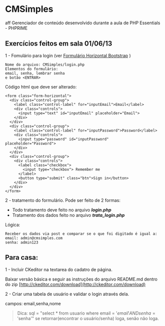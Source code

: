 CMSimples
=========
aff
Gerenciador de conteúdo desenvolvido durante a aula de PHP Essentials - PHPRIME

Exercícios feitos em sala 01/06/13
------------
1 - Fomulário para login (ver [Formulário Horizontal Bootstrap](http://twitter.github.io/bootstrap/base-css.html#forms "Bootstrap Form") )

	Nome do arquivo: CMSimples/login.php
	Elementos do formulário: 
	email, senha, lembrar senha
	e botão <ENTRAR>

Código html que deve ser alterado: 

	<form class="form-horizontal">
	  <div class="control-group">
	    <label class="control-label" for="inputEmail">Email</label>
	    <div class="controls">
	      <input type="text" id="inputEmail" placeholder="Email">
	    </div>
	  </div>
	  <div class="control-group">
	    <label class="control-label" for="inputPassword">Password</label>
	    <div class="controls">
	      <input type="password" id="inputPassword" placeholder="Password">
	    </div>
	  </div>
	  <div class="control-group">
	    <div class="controls">
	      <label class="checkbox">
	        <input type="checkbox"> Remember me
	      </label>
	      <button type="submit" class="btn">Sign in</button>
	    </div>
	  </div>
	</form>

2 - tratamento do formulário.
Pode ser feito de 2 formas:

- Todo tratamento deve feito no arquivo ***login.php***
- Tratamento dos dados feito no arquivo ***trata_login.php***

Lógica:
 
	Receber os dados via post e comparar se o que foi digitado é igual a:	
    email: admin@cmsimples.com
    senha: admin123


Para casa:
--------------------
1 - Incluir CKeditor na textarea do cadatro de página.

Baixar versão básica e seguir as instruções do arquivo README.md dentro do zip [http://ckeditor.com/download](http://ckeditor.com/download) 

2 - Criar uma tabela de usuário e validar o login através dela. 

campos: email,senha,nome

>Dica: sql = "select * from usuario 
where email = '$email' AND senha = '$senha'"
se retornar(encontrar o usuário/senha) loga, senão não loga.







